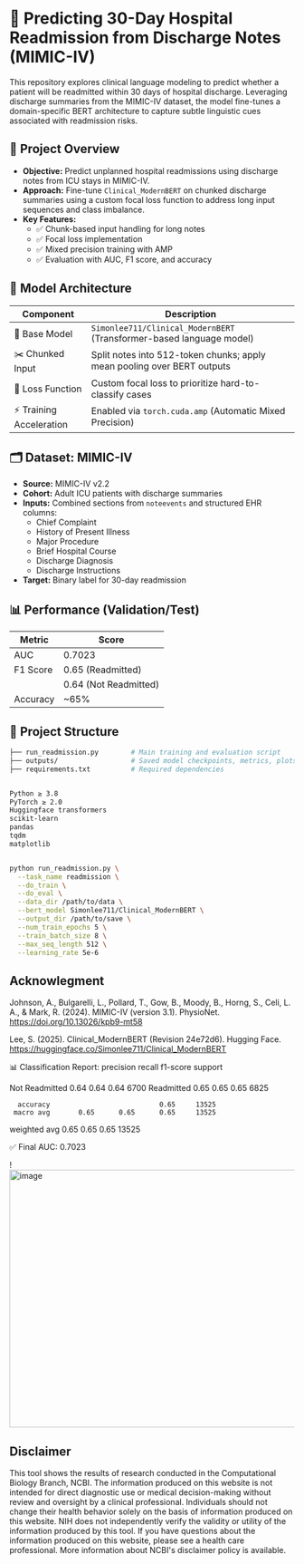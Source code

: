 # 🏥 Predicting 30-Day Hospital Readmission from Discharge Notes (MIMIC-IV)

This repository explores clinical language modeling to predict whether a patient will be readmitted within 30 days of hospital discharge. Leveraging discharge summaries from the MIMIC-IV dataset, the model fine-tunes a domain-specific BERT architecture to capture subtle linguistic cues associated with readmission risks.

## 📌 Project Overview

- **Objective:** Predict unplanned hospital readmissions using discharge notes from ICU stays in MIMIC-IV.
- **Approach:** Fine-tune `Clinical_ModernBERT` on chunked discharge summaries using a custom focal loss function to address long input sequences and class imbalance.
- **Key Features:**
  - ✅ Chunk-based input handling for long notes
  - ✅ Focal loss implementation
  - ✅ Mixed precision training with AMP
  - ✅ Evaluation with AUC, F1 score, and accuracy

## 🧠 Model Architecture

| Component              | Description                                                                 |
|------------------------|-----------------------------------------------------------------------------|
| 🧠 Base Model          | `Simonlee711/Clinical_ModernBERT` (Transformer-based language model)        |
| ✂️ Chunked Input        | Split notes into 512-token chunks; apply mean pooling over BERT outputs     |
| 🎯 Loss Function        | Custom focal loss to prioritize hard-to-classify cases                      |
| ⚡️ Training Acceleration| Enabled via `torch.cuda.amp` (Automatic Mixed Precision)                    |

## 🗂 Dataset: MIMIC-IV

- **Source:** MIMIC-IV v2.2
- **Cohort:** Adult ICU patients with discharge summaries
- **Inputs:** Combined sections from `noteevents` and structured EHR columns:
  - Chief Complaint
  - History of Present Illness
  - Major Procedure
  - Brief Hospital Course
  - Discharge Diagnosis
  - Discharge Instructions
- **Target:** Binary label for 30-day readmission

## 📊 Performance (Validation/Test)

| Metric   | Score                   |
|----------|------------------------|
| AUC      | 0.7023                  |
| F1 Score | 0.65 (Readmitted)       |
|          | 0.64 (Not Readmitted)   |
| Accuracy | ~65%                    |

## 📁 Project Structure

```bash
├── run_readmission.py        # Main training and evaluation script
├── outputs/                  # Saved model checkpoints, metrics, plots
├── requirements.txt          # Required dependencies


Python ≥ 3.8  
PyTorch ≥ 2.0  
Huggingface transformers  
scikit-learn  
pandas  
tqdm  
matplotlib


python run_readmission.py \
  --task_name readmission \
  --do_train \
  --do_eval \
  --data_dir /path/to/data \
  --bert_model Simonlee711/Clinical_ModernBERT \
  --output_dir /path/to/save \
  --num_train_epochs 5 \
  --train_batch_size 8 \
  --max_seq_length 512 \
  --learning_rate 5e-6
```

## Acknowlegment 
Johnson, A., Bulgarelli, L., Pollard, T., Gow, B., Moody, B., Horng, S., Celi, L. A., & Mark, R. (2024). MIMIC-IV (version 3.1). PhysioNet. https://doi.org/10.13026/kpb9-mt58

Lee, S. (2025). Clinical_ModernBERT (Revision 24e72d6). Hugging Face. https://huggingface.co/Simonlee711/Clinical_ModernBERT



📊 Classification Report:
                precision    recall  f1-score   support

Not Readmitted       0.64      0.64      0.64      6700
    Readmitted       0.65      0.65      0.65      6825

      accuracy                           0.65     13525
     macro avg       0.65      0.65      0.65     13525
  weighted avg       0.65      0.65      0.65     13525


✅ Final AUC:  0.7023



!<img width="616" height="455" alt="image" src="https://github.com/user-attachments/assets/bb6aac0e-ab3f-49d0-a8a9-b7c59dff2671"/>

## Disclaimer
This tool shows the results of research conducted in the Computational Biology Branch, NCBI. The information produced on this website is not intended for direct diagnostic use or medical decision-making without review and oversight by a clinical professional. Individuals should not change their health behavior solely on the basis of information produced on this website. NIH does not independently verify the validity or utility of the information produced by this tool. If you have questions about the information produced on this website, please see a health care professional. More information about NCBI's disclaimer policy is available.
